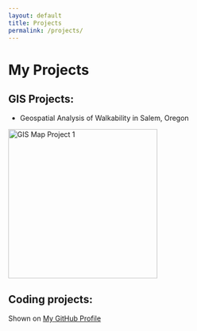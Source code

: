 ```yaml
---
layout: default
title: Projects
permalink: /projects/
---
```


# My Projects

## GIS Projects:

- Geospatial Analysis of Walkability in Salem, Oregon

<a href="{{ site.baseurl }}/assets/Salem_Final_Project.pdf">
    <img src="{{ site.baseurl }}/assets/FinalMapNeighborhoodIssues.jpg" alt="GIS Map Project 1" style="width: 300px;">
</a>
<br>


## Coding projects:

Shown on [My GitHub Profile](https://github.com/siegelhannah)
<br><br>
